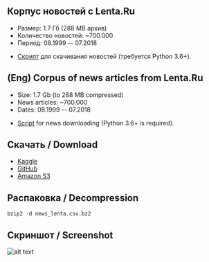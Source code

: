## Корпус новостей с Lenta.Ru 

* Размер: 1.7 Гб (288 MB архив)
* Количество новостей: ~700.000
* Период: 08.1999 -- 07.2018

+ [Скрипт](../master/download_lenta.py) для скачивания новостей (требуется Python 3.6+).

## (Eng) Corpus of news articles from Lenta.Ru
* Size: 1.7 Gb (to 288 MB compressed)
* News articles: ~700.000
* Dates: 08.1999 -- 07.2018

+ [Script](../master/download_lenta.py) for news downloading (Python 3.6+ is required).


## Скачать / Download
* [Kaggle](https://www.kaggle.com/yutkin/corpus-of-russian-news-articles-from-lenta/)
* [GitHub](https://github.com/yutkin/Lenta.Ru-News-Dataset/releases/download/0.2/news_lenta.csv.bz2)
* [Amazon S3](https://s3-us-west-2.amazonaws.com/lenta-news-dataset/news_lenta.csv.bz2)

## Распаковка / Decompression
`bzip2 -d news_lenta.csv.bz2`

## Скриншот / Screenshot

![alt text](https://s3-us-west-2.amazonaws.com/lenta-news-dataset/screenshot.png "Logo Title Text 1")
